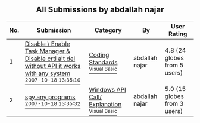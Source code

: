 ﻿<div align="center">

## All Submissions by abdallah najar

</div>

No.  | Submission | Category | By   | User Rating
---- | ---------- | -------- | ---- | -----------
1 | [Disable \\ Enable Task Manager &amp; Disable crtl  alt  del without API it works with any system<br /><sup>2007-10-18 13:35:16</sup>](https://github.com/Planet-Source-Code/abdallah-najar-disable-enable-task-manager-amp-disable-crtl-alt-del-without-api-it-works-w__1-69517) | [Coding Standards<br /><sup>Visual Basic</sup>](../ByCategory/coding-standards__1-43.md) | abdallah najar | 4.8 (24 globes from 5 users)
2 | [spy any programs<br /><sup>2007-10-18 13:35:32</sup>](https://github.com/Planet-Source-Code/abdallah-najar-spy-any-programs__1-69518) | [Windows API Call/ Explanation<br /><sup>Visual Basic</sup>](../ByCategory/windows-api-call-explanation__1-39.md) | abdallah najar | 5.0 (15 globes from 3 users)
